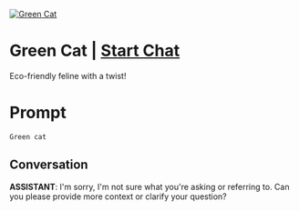 
[![Green Cat](https://flow-prompt-covers.s3.us-west-1.amazonaws.com/icon/minimalist/mini_4.png)](https://gptcall.net/chat.html?data=%7B%22contact%22%3A%7B%22id%22%3A%2221CFBIGthygvQxSFZXv3V%22%2C%22flow%22%3Atrue%7D%7D)
# Green Cat | [Start Chat](https://gptcall.net/chat.html?data=%7B%22contact%22%3A%7B%22id%22%3A%2221CFBIGthygvQxSFZXv3V%22%2C%22flow%22%3Atrue%7D%7D)
Eco-friendly feline with a twist!

# Prompt

```
Green cat
```

## Conversation

**ASSISTANT**: I'm sorry, I'm not sure what you're asking or referring to. Can you please provide more context or clarify your question?


